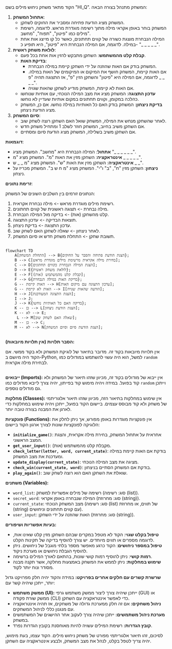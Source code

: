 ## <algorithm>

הקוד מתאר משחק ניחוש מילים בשם "Hl_Q". המשחק מתנהל בצורה הבאה:

1.  **אתחול המשחק**:
    *   המשחק מציג הודעת פתיחה ומסביר את החוקים לשחקן.
    *   המשחק בוחר באופן אקראי מילה מתוך רשימה מוגדרת מראש. לדוגמה, רשימת מילים כמו "פיטון", "תפוח", "מחשב".
    *   המילה הנבחרת מוצגת כשורה של קווים תחתונים, כאשר כל קו מייצג אות אחת במילה. לדוגמה, אם המילה הנבחרת היא "פיטון", היא תופיע כ- "_ _ _ _ _".
2.  **לולאת משחק ראשית**:
    *   **קבלת קלט מהמשתמש**: השחקן מתבקש להזין אות אחת בכל פעם.
    *   **בדיקת האות**:
        *   המשחק בודק אם האות שהוזנה על ידי השחקן קיימת במילה הנבחרת.
        *   אם האות קיימת, המשחק חושף את המיקום או המיקומים של האות במילה. לדוגמה, אם המילה היא "פיטון" והשחקן הזין "פ", אז התצוגה תהיה "פ _ _ _ _".
        *   אם האות לא קיימת, המשחק מודיע לשחקן שהאות שגויה.
    *   **עדכון התצוגה**: המשחק מציג את מצב המילה הנוכחי, עם אותיות שנוחשו כהלכה במקומן, וקווים תחתונים במקום אותיות שעדיין לא נוחשו.
    *   **בדיקת ניצחון**: המשחק בודק האם כל האותיות במילה נוחשו. אם כן, המשחק מציג הודעת ניצחון.
3.  **סיום המשחק**:
    *   לאחר שהשחקן מנחש את המילה, המשחק שואל האם השחקן רוצה לשחק שוב.
    *   אם השחקן משיב בחיוב, המשחק חוזר לשלב 1 ומתחיל משחק חדש.
    *   אם השחקן משיב בשלילה, המשחק מציג הודעת סיום ומסתיים.

**דוגמאות**:

*   **אתחול**: המילה הנבחרת היא "מחשב". המשחק מציג "_ _ _ _ _ _".
*   **אינטראקציה**: השחקן מזין את האות "מ". המשחק מציג "מ _ _ _ _ _".
*   **אינטראקציה**: השחקן מזין את האות "ש". המשחק מציג "מ _ _ ש _ _".
*   **ניצחון**: השחקן מזין "ח", "ב" ו"י". המשחק מציג "מ ח ש ב". המשחק מכריז על ניצחון.

**זרימת נתונים**:

הנתונים זורמים בין השלבים השונים של המשחק:
1. רשימת מילים מוגדרת מראש -> מילה נבחרת אקראית.
2. מילה נבחרת -> תצוגה ראשונית של קווים תחתונים.
3. קלט מהשחקן (אות) -> בדיקה מול המילה הנבחרת.
4. תוצאות הבדיקה -> עדכון התצוגה.
5. עדכון התצוגה -> בדיקת ניצחון.
6. לאחר ניצחון -> שאלה לשחקן האם לשחק שוב.
7. תשובת שחקן -> התחלת משחק חדש או סיום המשחק.

## <mermaid>

```mermaid
flowchart TD
    A[התחלת המשחק] --> B{הצגת הודעת פתיחה והסבר על החוקים};
    B --> C[בחירת מילה אקראית מרשימת מילים מוגדרת מראש];
    C --> D[הצגת המילה הנבחרת כקווים תחתונים];
    D --> E{לולאת משחק ראשית};
    E --> F[קבלת קלט מהמשתמש (אות)];
    F --> G{בדיקת האות במילה הנבחרת};
    G -- האות קיימת --> H[עדכון התצוגה עם מיקום האות];
    G -- האות לא קיימת --> I[הודעה שהאות שגויה];
    H --> J[הצגת התצוגה המעודכנת];
    I --> J;
    J --> K{בדיקה האם כל האותיות נוחשו};
    K -- כן --> L[הצגת הודעת ניצחון];
    K -- לא --> E;
     L --> M[שאלה האם לשחק שוב];
    M -- כן --> C;
    M -- לא --> N[הצגת הודעת סיום וסיום המשחק];
    

```

**הסבר תלויות (אין תלויות מיובאות):**

אין תלויות מיובאות בקוד זה. מדובר בתיאור של לוגיקת המשחק ולא בקוד ממשי.
אם הקוד היה מיושם ב-Python, למשל, הוא היה עשוי להשתמש במודולים כמו `random` לבחירת מילה אקראית.

## <explanation>

**ייבואים (Imports):**
אין ייבוא של מודולים בקוד זה, מכיוון שזהו תיאור של המשחק ולא קוד בפועל. במידה ויהיה מימוש קוד בפייתון, יהיה צורך לייבא מודולים כמו `random` וייתכן גם מודולים נוספים.

**מחלקות (Classes):**
אין שימוש במחלקות בתיאור הזה, מכיוון שזהו תיאור אלגוריתמי של משחק ולא קוד מבוסס עצמים. ביישום הקוד בפועל, ייתכן ויהיה שימוש במחלקות כדי לארגן את המבנה בצורה טובה יותר.

**פונקציות (Functions):**
אין פונקציות מוגדרות באופן מפורש, אך ניתן לחלק את הלוגיקה לפונקציות שונות לצורך ארגון הקוד ביישום:

*   **`initialize_game()`**: אחראית על אתחול המשחק, בחירת מילה אקראית, והצגת המצב הראשוני.
*   **`get_user_input()`**: מקבלת קלט מהמשתמש (אות).
*   **`check_letter(letter, word, current_state)`**: בודקת אם האות קיימת במילה ומעדכנת את מצב המשחק.
*   **`update_display(current_state)`**: מציגה את מצב המילה הנוכחי.
*   **`check_win(current_state, word)`**: בודקת אם המשחק הסתיים בניצחון.
*   **`play_again()`**: שואלת את השחקן האם הוא רוצה לשחק שוב.

**משתנים (Variables):**
*   `word_list`: רשימה של מילים אפשריות למשחק (סוג: רשימה (list)).
*   `secret_word`: המילה שנבחרה באופן אקראי (סוג: מחרוזת (string)).
*   `current_state`: מצב המשחק הנוכחי (סוג: רשימה (list) של תווים, או מחרוזת (string) עם קווים תחתונים וניחושים).
*   `user_input`: האות שהוזנה על ידי השחקן (סוג: מחרוזת (string)).

**בעיות אפשריות ושיפורים:**

*   **טיפול בקלט שגוי**: הקוד לא מטפל במקרים שבהם השחקן מזין קלט שאינו אות, לדוגמה מספרים או תווים מיוחדים. יש צורך להוסיף בדיקה של תקינות הקלט.
*   **טיפול במספר ניחושים**: הקוד כרגע מאפשר מספר בלתי מוגבל של ניחושים. ניתן להוסיף הגבלת ניחושים או מערכת ניקוד.
*   **רמות קושי**: ניתן להוסיף רמות קושי שונות, בהתאם לאורך המילים ברשימה.
*   **שימוש במחלקות**: ניתן לממש את המשחק באמצעות מחלקה, אשר תקנה מבנה מסודר ונוח יותר לקוד.

**שרשרת קשרים עם חלקים אחרים בפרויקט:**
במידה והקוד יהיה חלק מפרויקט גדול יותר, ייתכן שיהיה קשר עם:
*   **ממשק משתמש (UI):** ייתכן שיהיה צורך ליצור ממשק משתמש גרפי (GUI) או ממשק שורת פקודה (CLI) כדי לאפשר אינטראקציה עם השחקן.
*   **ניהול משחקים:** אם זה חלק ממערכת גדולה של משחקים, אז תהיה אינטראקציה עם מנגנון כללי לניהול המשחקים.
*   **מערכת ניהול משתמשים:** ייתכן שיהיה צורך לעקוב אחר ההישגים של המשתמשים במשחק.
*   **קובץ הגדרות:** רשימת המילים עשויה להיות מאוחסנת בקובץ הגדרות נפרד.

לסיכום, זהו תיאור אלגוריתמי מפורט של משחק ניחוש מילים. הקוד עצמו, בעת מימוש, יהיה צריך לטפל בקלט, לנהל את מצב המשחק, ולבצע אינטראקציה עם השחקן.